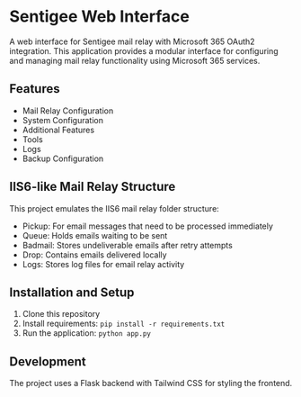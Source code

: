 # Sentigee Web Interface

A web interface for Sentigee mail relay with Microsoft 365 OAuth2 integration. This application provides a modular interface for configuring and managing mail relay functionality using Microsoft 365 services.

## Features

- Mail Relay Configuration
- System Configuration
- Additional Features
- Tools
- Logs
- Backup Configuration

## IIS6-like Mail Relay Structure

This project emulates the IIS6 mail relay folder structure:

- Pickup: For email messages that need to be processed immediately
- Queue: Holds emails waiting to be sent
- Badmail: Stores undeliverable emails after retry attempts
- Drop: Contains emails delivered locally
- Logs: Stores log files for email relay activity

## Installation and Setup

1. Clone this repository
2. Install requirements: `pip install -r requirements.txt`
3. Run the application: `python app.py`

## Development

The project uses a Flask backend with Tailwind CSS for styling the frontend.